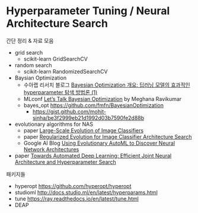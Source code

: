 # Hyperparameter Tuning / Neural Architecture Search
간단 정리 & 자료 모음

- grid search
    - scikit-learn GridSearchCV 
- random search
    - scikit-learn RandomizedSearchCV
- Baysian Optimization
    - 수아랩 리서치 블로그 [Bayesian Optimization 개요: 딥러닝 모델의 효과적인 hyperparameter 탐색 방법론 (1)](https://research.sualab.com/introduction/practice/2019/02/19/bayesian-optimization-overview-1.html)
    - MLconf [Let’s Talk Bayesian Optimization](https://mlconf.com/blog/lets-talk-bayesian-optimization/) by Meghana Ravikumar
    - bayes_opt https://github.com/fmfn/BayesianOptimization
        - https://gist.github.com/mohit-sinha/be3f2999eb21d1992d03b7590fe2d88b
- evolutionary algorithms for NAS
    - paper [Large-Scale Evolution of Image Classifiers](https://arxiv.org/abs/1703.01041)
    - paper [Regularized Evolution for Image Classifier Architecture Search](https://arxiv.org/abs/1802.01548)
    - Google AI Blog [Using Evolutionary AutoML to Discover Neural Network Architectures](https://ai.googleblog.com/2018/03/using-evolutionary-automl-to-discover.html)
- paper [Towards Automated Deep Learning: Efficient Joint Neural Architecture and Hyperparameter Search](https://arxiv.org/abs/1807.06906)

패키지들 
- hyperopt https://github.com/hyperopt/hyperopt
- studioml http://docs.studio.ml/en/latest/hyperparams.html
- tune https://ray.readthedocs.io/en/latest/tune.html
- DEAP 
